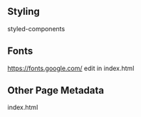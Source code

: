 
## Styling
styled-components

## Fonts
https://fonts.google.com/
edit in index.html

## Other Page Metadata
index.html


